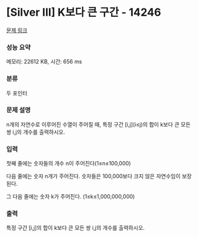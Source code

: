 # [Silver III] K보다 큰 구간 - 14246 

[문제 링크](https://www.acmicpc.net/problem/14246) 

### 성능 요약

메모리: 22612 KB, 시간: 656 ms

### 분류

두 포인터

### 문제 설명

<p>n개의 자연수로 이루어진 수열이 주어질 때, 특정 구간 [i,j](i≤j)의 합이 k보다 큰 모든 쌍 i,j의 개수를 출력하시오.</p>

### 입력 

 <p>첫째 줄에는 숫자들의 개수 n이 주어진다(1≤n≤100,000)</p>

<p>다음 줄에는 숫자 n개가 주어진다. 숫자들은 100,000보다 크지 않은 자연수임이 보장된다.</p>

<p>그 다음 줄에는 숫자 k가 주어진다. (1≤k≤1,000,000,000)</p>

### 출력 

 <p>특정 구간 [i,j]의 합이 k보다 큰 모든 쌍 i,j의 개수를 출력하시오.</p>

